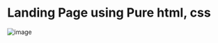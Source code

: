 # Landing Page using Pure html, css
![image](https://user-images.githubusercontent.com/78996216/184473377-189b3ad6-2b65-460f-b99a-7150272b70e9.png)

